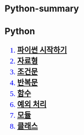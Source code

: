# Python-summary
<!doctype html>
<html>
<head>
  <title>python</title>
  <meta charset="utf-8">
</head>
<body>
<h1>Python</h1>
<font size="+2" color="blue" face="맑은 고딕">
<ol>
  <li><b><a href="https://dalminni.github.io/Python-summary/chap1.html"
     target="_blank">파이썬 시작하기</a></b></li>
  <li><b><a href="https://dalminni.github.io/Python-summary/chap2.html"
     target="_blank">자료형</a></b></li>
  <li><b><a href="https://dalminni.github.io/Python-summary/chap3.html"
     target="_blank">조건문</a></b></li>
  <li><b><a href="https://dalminni.github.io/Python-summary/chap4.html"
     target="_blank">반복문</a></b></li>
  <li><b><a href="https://dalminni.github.io/Python-summary/chap5.html"
     target="_blank">함수</a></b></li>
  <li><b><a href="https://dalminni.github.io/Python-summary/chap6.html"
     target="_blank">예외 처리</a></b></li>
  <li><b><a href="https://dalminni.github.io/Python-summary/chap7.html"
     target="_blank">모듈</a></b></li>
  <li><b><a href="https://dalminni.github.io/Python-summary/chap8.html"
     target="_blank">클래스</a></b></li>
</ol>
</font>
</body>
</html>
